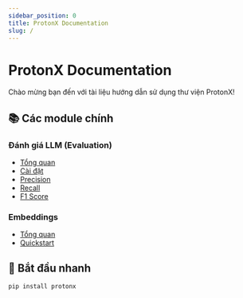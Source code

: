 ```yaml
---
sidebar_position: 0
title: ProtonX Documentation
slug: /
---
```


# ProtonX Documentation

Chào mừng bạn đến với tài liệu hướng dẫn sử dụng thư viện ProtonX!

## 📚 Các module chính

### Đánh giá LLM (Evaluation)
- [Tổng quan](./evaluation/getting-started/overview)
- [Cài đặt](./evaluation/getting-started/installation)
- [Precision](./evaluation/llm-answer-evaluation/precision)
- [Recall](./evaluation/llm-answer-evaluation/recall)
- [F1 Score](./evaluation/llm-answer-evaluation/f1_score)

### Embeddings
- [Tổng quan](./embedding/getting-started/overview)
- [Quickstart](./embedding/getting-started/quickstart)

## 🚀 Bắt đầu nhanh
```bash
pip install protonx